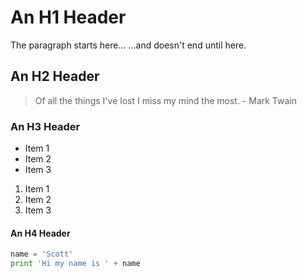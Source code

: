 # An H1 Header

The paragraph starts here...
...and doesn't end until here.

## An H2 Header

> Of all the things I've lost
> I miss my mind the most. - Mark Twain

### An H3 Header

* Item 1
* Item 2
* Item 3

1. Item 1
2. Item 2
3. Item 3

#### An H4 Header

```python
name = 'Scott'
print 'Hi my name is ' + name
```
